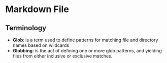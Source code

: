 ﻿# Markdown File



## Terminology

- **Glob**: is a term used to define patterns for matching file and directory names based on wildcards
- **Globbing**: is the act of defining one or more glob patterns, and yielding files from either inclusive or exclusive matches.
